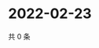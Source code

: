 # 2022-02-23

共 0 条

<!-- BEGIN WEIBO -->
<!-- 最后更新时间 Wed Feb 23 2022 11:12:38 GMT+0800 (China Standard Time) -->

<!-- END WEIBO -->

